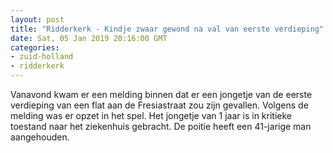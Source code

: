 ```yaml
---
layout: post
title: "Ridderkerk - Kindje zwaar gewond na val van eerste verdieping"
date: Sat, 05 Jan 2019 20:16:00 GMT
categories: 
- zuid-holland 
- ridderkerk 
---
```


Vanavond kwam er een melding binnen dat er een jongetje van de eerste verdieping van een flat aan de Fresiastraat zou zijn gevallen. Volgens de melding was er opzet in het spel. Het jongetje van 1 jaar is in kritieke toestand naar het ziekenhuis gebracht. De poitie heeft een 41-jarige man aangehouden.
